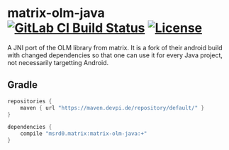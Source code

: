 # matrix-olm-java [![GitLab CI Build Status](https://gitlab.com/msrd0/matrix-olm-java/badges/master/build.svg)](https://gitlab.com/msrd0/matrix-olm-java/pipelines) [![License](https://img.shields.io/badge/license-Apache--2.0-blue.svg)](https://apache.org/licenses/LICENSE-2.0.html)

A JNI port of the OLM library from matrix. It is a fork of their android build with changed dependencies so that one
can use it for every Java project, not necessarily targetting Android.

## Gradle

```gradle
repositories {
	maven { url "https://maven.devpi.de/repository/default/" }
}

dependencies {
	compile "msrd0.matrix:matrix-olm-java:+"
}
```

